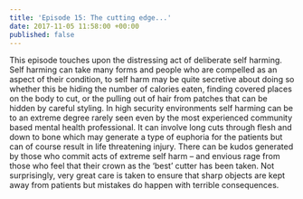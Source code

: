 ```yaml
---
title: 'Episode 15: The cutting edge...'
date: 2017-11-05 11:58:00 +00:00
published: false
---
```


This episode touches upon the distressing act of deliberate self harming. Self harming can take many forms and people who are compelled as an aspect of their condition, to self harm may be quite secretive about doing so whether this be hiding the number of calories eaten, finding covered places on the body to cut, or the pulling out of hair from patches that can be hidden by careful styling. In high security environments self harming can be to an extreme degree rarely seen even by the most experienced community based mental health professional. It can involve long cuts through flesh and down to bone which may generate a type of euphoria for the patients but can of course result in life threatening injury. There can be kudos generated by those who commit acts of extreme self harm – and envious rage from those who feel that their crown as the ‘best’ cutter has been taken. Not surprisingly, very great care is taken to ensure that sharp objects are kept away from patients but mistakes do happen with terrible consequences.